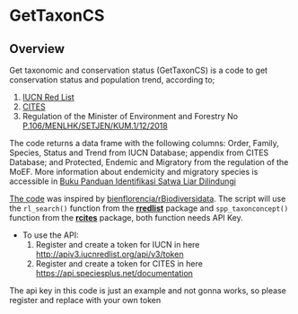 # GetTaxonCS
## Overview
Get taxonomic and conservation status (GetTaxonCS) is a code to get conservation status and population trend, according to;
1. [IUCN Red List](https://www.iucnredlist.org/)
2. [CITES](https://cites.org/eng)
3. Regulation of the Minister of Environment and Forestry No [P.106/MENLHK/SETJEN/KUM.1/12/2018](https://www.mongabay.co.id/wp-content/uploads/2019/03/Permen-Jenis-Satwa-dan-Tumbuhan-Dilindungi.pdf)

The code returns a data frame with the following columns: Order, Family, Species, Status and Trend from IUCN Database; appendix from CITES Database; and Protected, Endemic and Migratory from the regulation of the MoEF. More information about endemicity and migratory species is accessible in [Buku Panduan Identifikasi Satwa Liar Dilindungi](https://kukangku.id/identifikasi-satwa-dilindungi/)

[The code](https://github.com/ryanavri/GetTaxonCS/blob/main/GetTaxonCS.R) was inspired by [bienflorencia/rBiodiversidata](https://github.com/bienflorencia/rBiodiversidata). The script will use the `rl_search()` function from the [**rredlist**](https://CRAN.R-project.org/package=rredlist) package and `spp_taxonconcept()` function from the [**rcites**](https://cran.r-project.org/web/packages/rcites) package, both function needs API Key.

- To use the API:
  1. Register and create a token for IUCN in here http://apiv3.iucnredlist.org/api/v3/token
  2. Register and create a token for CITES in here https://api.speciesplus.net/documentation

The api key in this code is just an example and not gonna works, so please register and replace with your own token
